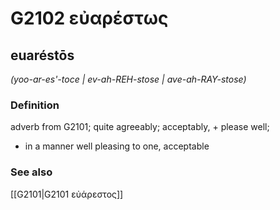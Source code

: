 # G2102 εὐαρέστως

## euaréstōs

_(yoo-ar-es'-toce | ev-ah-REH-stose | ave-ah-RAY-stose)_

### Definition

adverb from G2101; quite agreeably; acceptably, + please well; 

- in a manner well pleasing to one, acceptable

### See also

[[G2101|G2101 εὐάρεστος]]
